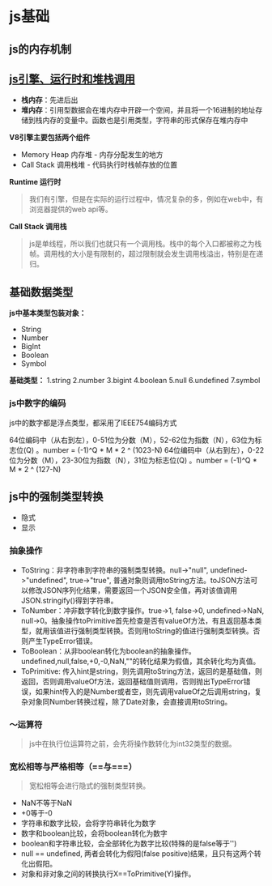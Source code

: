 # js基础

## js的内存机制

## [js引擎、运行时和堆栈调用](https://www.oschina.net/translate/how-does-javascript-actually-work-part-1)

- **栈内存**：先进后出
- **堆内存**：引用型数据会在堆内存中开辟一个空间，并且将一个16进制的地址存储到栈内存的变量中。函数也是引用类型，字符串的形式保存在堆内存中

**V8引擎主要包括两个组件**
- Memory Heap 内存堆 - 内存分配发生的地方
- Call Stack 调用栈堆 - 代码执行时栈帧存放的位置

**Runtime 运行时**
> 我们有引擎，但是在实际的运行过程中，情况复杂的多，例如在web中，有浏览器提供的web api等。

**Call Stack 调用栈**
> js是单线程，所以我们也就只有一个调用栈。栈中的每个入口都被称之为栈帧。调用栈的大小是有限制的，超过限制就会发生调用栈溢出，特别是在递归。

## 基础数据类型

**js中基本类型包装对象：**

- String
- Number
- BigInt
- Boolean
- Symbol

**基础类型：**
1.string
2.number
3.bigint
4.boolean
5.null
6.undefined
7.symbol

### js中数字的编码

js中的数字都是浮点类型，都采用了IEEE754编码方式

64位编码中（从右到左），0-51位为分数（M），52-62位为指数（N），63位为标志位(Q) 。number = (-1)^Q * M * 2 ^ (1023-N)
64位编码中（从右到左），0-22位为分数（M），23-30位为指数（N），31位为标志位(Q) 。number = (-1)^Q * M * 2 ^ (127-N)

## js中的强制类型转换

- 隐式
- 显示

### 抽象操作

- ToString：非字符串到字符串的强制类型转换。null->"null", undefined->"undefined", true->"true", 普通对象则调用toString方法。toJSON方法可以修改JSON序列化结果，需要返回一个JSON安全值，再对该值调用JSON.stringify()得到字符串。
- ToNumber：冲非数字转化到数字操作。true->1, false->0, undefined->NaN, null->0。抽象操作toPrimitive首先检查是否有valueOf方法，有且返回基本类型，就用该值进行强制类型转换。否则用toString的值进行强制类型转换。否则产生TypeError错误。
- ToBoolean：从非boolean转化为boolean的抽象操作。undefined,null,false,+0,-0,NaN,""的转化结果为假值，其余转化均为真值。
- ToPrimitive: 传入hint是string，则先调用toString方法，返回的是基础值，则返回，否则调用valueOf方法，返回基础值则调用，否则抛出TypeError错误，如果hint传入的是Number或者空，则先调用valueOf之后调用string，复杂对象同Number转换过程，除了Date对象，会直接调用toString。

### ～运算符

> js中在执行位运算符之前，会先将操作数转化为int32类型的数据。

### 宽松相等与严格相等（==与===）

> 宽松相等会进行隐式的强制类型转换。

- NaN不等于NaN
- +0等于-0
- 字符串和数字比较，会将字符串转化为数字
- 数字和boolean比较，会将boolean转化为数字
- boolean和字符串比较，会全部转化为数字比较(特殊的是false等于'')
- null == undefined, 两者会转化为假阳(false positive)结果，且只有这两个转化出假阳。
- 对象和非对象之间的转换执行X==ToPrimitive(Y)操作。
